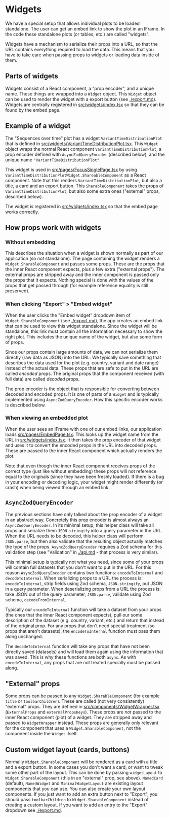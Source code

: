 # Widgets

We have a special setup that allows individual plots to be loaded standalone. The user can get an embed link to show the plot in an IFrame. In the code these standalone plots (or tables, etc.) are called "widgets".

Widgets have a mechanism to serialize their props into a URL, so that the URL contains everything required to load the data. This means that you have to take care when passing props to widgets or loading data inside of them.

## Parts of widgets

Widgets consist of a React component, a "prop encoder", and a unique name. These things are wrapped into a `Widget` object. This `Widget` object can be used to render the widget with a export button (see [./export.md](./export.md)). Widgets are centrally registered in [src/widgets/index.tsx](/src/widgets/index.tsx) so that they can be found by the embed page.

## Example of a widget

The "Sequences over time" plot has a widget `VariantTimeDistributionPlot` that is defined in [src/widgets/VariantTimeDistributionPlot.tsx](/src/widgets/VariantTimeDistributionPlot.tsx). This `Widget` object wraps the normal React component `VariantTimeDistributionPlot`, a prop encoder defined with `AsyncZodQueryEncoder` (described below), and the unique name `"VariantTimeDistributionPlot"`.

This widget is used in [src/pages/FocusSinglePage.tsx](/src/pages/FocusSinglePage.tsx) by using `VariantTimeDistributionPlotWidget.ShareableComponent` as a React component. Note that this renders `VariantTimeDistributionPlot`, but also a title, a card and an export button. This `SharableComponent` takes the props of `VariantTimeDistributionPlot`, but also some extra ones ("external" props, described below).

The widget is registered in [src/widgets/index.tsx](/src/widgets/index.tsx) so that the embed page works correctly.

## How props work with widgets

### Without embedding

This describes the situation when a widget is shown normally as part of our application (so _not_ standalone). The page containing the widget renders a `Widget.SharableComponent` and passes some props. These are the props that the inner React component expects, plus a few extra ("external props"). The external props are stripped away and the inner component is passed only the props that it expects. Nothing special is done with the values of the props that get passed through (for example reference equality is still preserved).

### When clicking "Export" > "Embed widget"

When the user clicks the "Embed widget" dropdown item of `Widget.SharableComponent` (see [./export.md](./export.md)), the app creates an embed link that can be used to view this widget standalone. Since the widget will be standalone, this link must contain all the information necessary to show the right plot. This includes the unique name of the widget, but also some form of props.

Since our props contain large amounts of data, we can not serialize them directly (raw data as JSON) into the URL. We typically save something that describes the data used for the plot (e.g. country, variant and date range) instead of the actual data. These props that are safe to put in the URL are called _encoded_ props. The original props that the component received (with full data) are called _decoded_ props.

The prop encoder is the object that is responsible for converting between decoded and encoded props. It is one of parts of a `Widget` and is typically implemented using `AsyncZodQueryEncoder`. How this specific encoder works is described below.

### When viewing an embedded plot

When the user sees an IFrame with one of our embed links, our application loads [src/pages/EmbedPage.tsx](/src/pages/EmbedPage.tsx). This looks up the widget name from the URL in [src/widgets/index.tsx](/src/widgets/index.tsx). It then takes the prop encoder of that widget and uses it to convert the encoded props in the URL into decoded props. These are passed to the inner React component which actually renders the plot.

Note that even though the inner React component receives props of the correct type (just like without embedding) these props will not reference equal to the originals (since they have been freshly loaded). If there is a bug in your encoding or decoding logic, your widget might render differently (or crash) when being viewed through an embed link.

## `AsyncZodQueryEncoder`

The previous sections have only talked about the prop encoder of a widget in an abstract way. Concretely this prop encoder is almost always an `AsyncZodQueryEncoder`. In its minimal setup, this helper class will take all props and serialize them `JSON.stringify` into a query parameter in the URL. When the URL needs to be decoded, this helper class will perform `JSON.parse`, but then also validate that the resulting object actually matches the type of the props. `AsyncZodQueryEncoder` requires a Zod schema for this validation step (see "Validation" in [./api.md](./api.md) - that process is very similar).

This minimal setup is typically not what you need, since some of your props will contain full datasets that you don't want to put in the URL. For this reason `AsyncZodQueryEncoder` contains two functions: `encodeToInternal` and `decodeToInternal`. When serializing props to a URL the process is: `encodeToInternal`, strip fields using Zod schema, `JSON.stringify`, put JSON in a query parameter. When deserializing props from a URL the process is: take JSON out of the query parameter, `JSON.parse`, validate using Zod schema, `decodeFromInternal`.

Typically our `encodeToInternal` function will take a dataset from your props (the ones that the inner React component expects), pull our some description of the dataset (e.g. country, variant, etc.) and return that instead of the original prop. For any props that don't need special treatment (so props that aren't datasets), the `encodeToInternal` function must pass them along unchanged.

The `decodeToInternal` function will take any props that have not been directly saved (datasets) and will load them again using the information that was saved. This is why these functions are both `async`. As with `encodeToInternal`, any props that are not treated specially must be passed along.

## "External" props

Some props can be passed to any `Widget.SharableComponent` (for example `title` or `toolbarChildren`). These are called (not very consistently) "external" props. They are defined in [src/components/WidgetWrapper.tsx](/src/components/WidgetWrapper.tsx) (`ExternalProps` and `externalPropsKeys`). These props are _not_ passed to the inner React component (plot) of a widget. They are stripped away and passed to `WidgetWrapper` instead. These props are generally only relevant for the component that uses a `Widget.SharableComponent`, not the component inside the `Widget` itself.

## Custom widget layout (cards, buttons)

Normally `Widget.SharableComponent` will be rendered as a card with a title and a export button. In some cases you don't want a card, or want to tweak some other part of the layout. This can be done by passing `widgetLayout` to `Widget.SharableComponent` (this in an "external" prop, see above). `NamedCard` (default), `NamedWidget` and `MinimalWidgetLayout` are existing layout components that you can use. You can also create your own layout components. If you just want to add an extra button next to "Export", you should pass `toolbarChildren` to `Widget.SharableComponent` instead of creating a custom layout. If you want to add an entry to the "Export" dropdown see [./export.md](./export.md).
